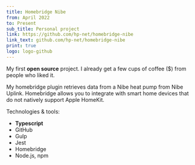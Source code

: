 ```yaml
---
title: Homebridge Nibe
from: April 2022
to: Present
sub_title: Personal project
link: https://github.com/hp-net/homebridge-nibe
link_text: github.com/hp-net/homebridge-nibe
print: true
logo: logo-github
---
```

My first **open source** project. I already get a few cups of coffee ($) from people who liked it.

My homebridge plugin retrieves data from a Nibe heat pump from Nibe Uplink. 
Homebridge allows you to integrate with smart home devices that do not natively support Apple HomeKit. 

Technologies & tools:
- **Typescript**
- GitHub
- Gulp
- Jest
- Homebridge
- Node.js, npm